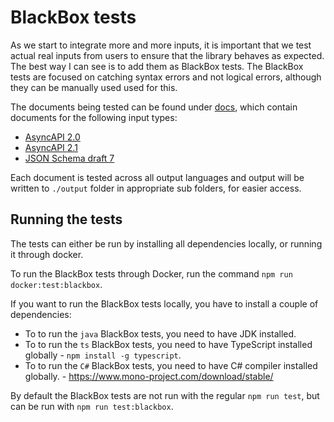 # BlackBox tests

As we start to integrate more and more inputs, it is important that we test actual real inputs from users to ensure that the library behaves as expected. The best way I can see is to add them as BlackBox tests. The BlackBox tests are focused on catching syntax errors and not logical errors, although they can be manually used used for this.

The documents being tested can be found under [docs](./docs), which contain documents for the following input types:
- [AsyncAPI 2.0](./docs/AsyncAPI-2_0)
- [AsyncAPI 2.1](./docs/AsyncAPI-2_1)
- [JSON Schema draft 7](./docs/JsonSchemaDraft-7)

Each document is tested across all output languages and output will be written to `./output` folder in appropriate sub folders, for easier access.

## Running the tests
The tests can either be run by installing all dependencies locally, or running it through docker.

To run the BlackBox tests through Docker, run the command `npm run docker:test:blackbox`.

If you want to run the BlackBox tests locally, you have to install a couple of dependencies:
- To to run the `java` BlackBox tests, you need to have JDK installed.
- To to run the `ts` BlackBox tests, you need to have TypeScript installed globally - `npm install -g typescript`.
- To to run the `C#` BlackBox tests, you need to have C# compiler installed globally. - https://www.mono-project.com/download/stable/

By default the BlackBox tests are not run with the regular `npm run test`, but can be run with `npm run test:blackbox`.
